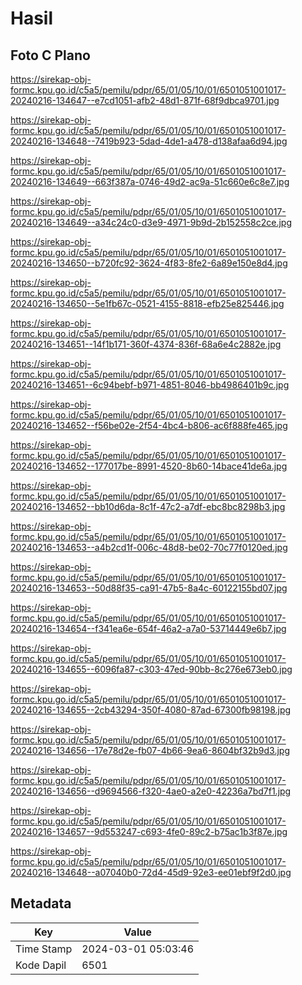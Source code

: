 # Hasil

## Foto C Plano

https://sirekap-obj-formc.kpu.go.id/c5a5/pemilu/pdpr/65/01/05/10/01/6501051001017-20240216-134647--e7cd1051-afb2-48d1-871f-68f9dbca9701.jpg

https://sirekap-obj-formc.kpu.go.id/c5a5/pemilu/pdpr/65/01/05/10/01/6501051001017-20240216-134648--7419b923-5dad-4de1-a478-d138afaa6d94.jpg

https://sirekap-obj-formc.kpu.go.id/c5a5/pemilu/pdpr/65/01/05/10/01/6501051001017-20240216-134649--663f387a-0746-49d2-ac9a-51c660e6c8e7.jpg

https://sirekap-obj-formc.kpu.go.id/c5a5/pemilu/pdpr/65/01/05/10/01/6501051001017-20240216-134649--a34c24c0-d3e9-4971-9b9d-2b152558c2ce.jpg

https://sirekap-obj-formc.kpu.go.id/c5a5/pemilu/pdpr/65/01/05/10/01/6501051001017-20240216-134650--b720fc92-3624-4f83-8fe2-6a89e150e8d4.jpg

https://sirekap-obj-formc.kpu.go.id/c5a5/pemilu/pdpr/65/01/05/10/01/6501051001017-20240216-134650--5e1fb67c-0521-4155-8818-efb25e825446.jpg

https://sirekap-obj-formc.kpu.go.id/c5a5/pemilu/pdpr/65/01/05/10/01/6501051001017-20240216-134651--14f1b171-360f-4374-836f-68a6e4c2882e.jpg

https://sirekap-obj-formc.kpu.go.id/c5a5/pemilu/pdpr/65/01/05/10/01/6501051001017-20240216-134651--6c94bebf-b971-4851-8046-bb4986401b9c.jpg

https://sirekap-obj-formc.kpu.go.id/c5a5/pemilu/pdpr/65/01/05/10/01/6501051001017-20240216-134652--f56be02e-2f54-4bc4-b806-ac6f888fe465.jpg

https://sirekap-obj-formc.kpu.go.id/c5a5/pemilu/pdpr/65/01/05/10/01/6501051001017-20240216-134652--177017be-8991-4520-8b60-14bace41de6a.jpg

https://sirekap-obj-formc.kpu.go.id/c5a5/pemilu/pdpr/65/01/05/10/01/6501051001017-20240216-134652--bb10d6da-8c1f-47c2-a7df-ebc8bc8298b3.jpg

https://sirekap-obj-formc.kpu.go.id/c5a5/pemilu/pdpr/65/01/05/10/01/6501051001017-20240216-134653--a4b2cd1f-006c-48d8-be02-70c77f0120ed.jpg

https://sirekap-obj-formc.kpu.go.id/c5a5/pemilu/pdpr/65/01/05/10/01/6501051001017-20240216-134653--50d88f35-ca91-47b5-8a4c-60122155bd07.jpg

https://sirekap-obj-formc.kpu.go.id/c5a5/pemilu/pdpr/65/01/05/10/01/6501051001017-20240216-134654--f341ea6e-654f-46a2-a7a0-53714449e6b7.jpg

https://sirekap-obj-formc.kpu.go.id/c5a5/pemilu/pdpr/65/01/05/10/01/6501051001017-20240216-134655--6096fa87-c303-47ed-90bb-8c276e673eb0.jpg

https://sirekap-obj-formc.kpu.go.id/c5a5/pemilu/pdpr/65/01/05/10/01/6501051001017-20240216-134655--2cb43294-350f-4080-87ad-67300fb98198.jpg

https://sirekap-obj-formc.kpu.go.id/c5a5/pemilu/pdpr/65/01/05/10/01/6501051001017-20240216-134656--17e78d2e-fb07-4b66-9ea6-8604bf32b9d3.jpg

https://sirekap-obj-formc.kpu.go.id/c5a5/pemilu/pdpr/65/01/05/10/01/6501051001017-20240216-134656--d9694566-f320-4ae0-a2e0-42236a7bd7f1.jpg

https://sirekap-obj-formc.kpu.go.id/c5a5/pemilu/pdpr/65/01/05/10/01/6501051001017-20240216-134657--9d553247-c693-4fe0-89c2-b75ac1b3f87e.jpg

https://sirekap-obj-formc.kpu.go.id/c5a5/pemilu/pdpr/65/01/05/10/01/6501051001017-20240216-134648--a07040b0-72d4-45d9-92e3-ee01ebf9f2d0.jpg


## Metadata

| Key        | Value               |
| ---------- | ------------------- |
| Time Stamp | 2024-03-01 05:03:46 |
| Kode Dapil | 6501                |




